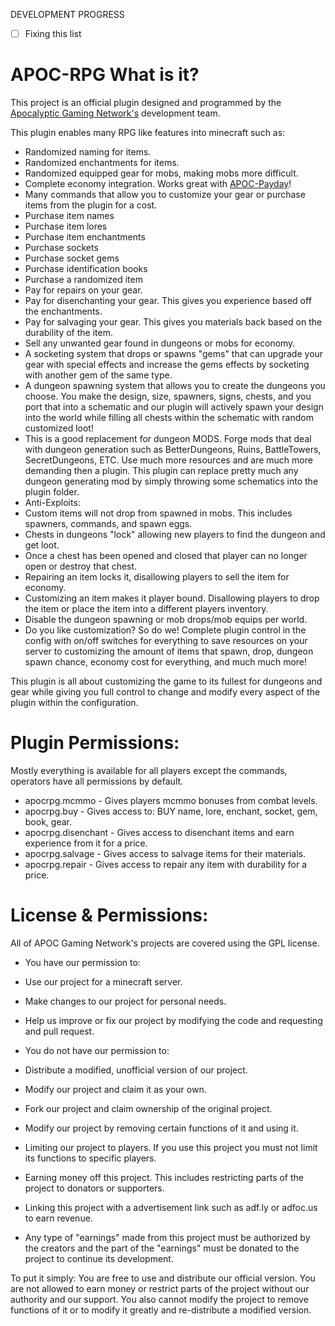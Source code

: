 DEVELOPMENT PROGRESS
- [ ] Fixing this list


APOC-RPG What is it?
========

This project is an official plugin designed and programmed by the [Apocalyptic Gaming Network's](http://apocgaming.org) development team.

This plugin enables many RPG like features into minecraft such as:
- Randomized naming for items.
- Randomized enchantments for items.
- Randomized equipped gear for mobs, making mobs more difficult.
- Complete economy integration. Works great with [APOC-Payday](https://github.com/Zilacon/APOC-Payday)!
- Many commands that allow you to customize your gear or purchase items from the plugin for a cost.
 - Purchase item names
 - Purchase item lores
 - Purchase item enchantments
 - Purchase sockets
 - Purchase socket gems
 - Purchase identification books
 - Purchase a randomized item
 - Pay for repairs on your gear.
 - Pay for disenchanting your gear. This gives you experience based off the enchantments.
 - Pay for salvaging your gear. This gives you materials back based on the durability of the item.
 - Sell any unwanted gear found in dungeons or mobs for economy.
- A socketing system that drops or spawns "gems" that can upgrade your gear with special effects and increase the gems effects by socketing with another gem of the same type.
- A dungeon spawning system that allows you to create the dungeons you choose. You make the design, size, spawners, signs, chests, and you port that into a schematic and our plugin will actively spawn your design into the world while filling all chests within the schematic with random customized loot!
- This is a good replacement for dungeon MODS. Forge mods that deal with dungeon generation such as BetterDungeons, Ruins, BattleTowers, SecretDungeons, ETC. Use much more resources and are much more demanding then a plugin. This plugin can replace pretty much any dungeon generating mod by simply throwing some schematics into the plugin folder.
- Anti-Exploits:
 - Custom items will not drop from spawned in mobs. This includes spawners, commands, and spawn eggs.
 - Chests in dungeons "lock" allowing new players to find the dungeon and get loot.
 - Once a chest has been opened and closed that player can no longer open or destroy that chest.
 - Repairing an item locks it, disallowing players to sell the item for economy.
 - Customizing an item makes it player bound. Disallowing players to drop the item or place the item into a different players inventory.
- Disable the dungeon spawning or mob drops/mob equips per world.
- Do you like customization? So do we! Complete plugin control in the config with on/off switches for everything to save resources on your server to customizing the amount of items that spawn, drop, dungeon spawn chance, economy cost for everything, and much much more!

This plugin is all about customizing the game to its fullest for dungeons and gear while giving you full control to change and modify every aspect of the plugin within the configuration.

Plugin Permissions:
===========
Mostly everything is available for all players except the commands, operators have all permissions by default.
- apocrpg.mcmmo - Gives players mcmmo bonuses from combat levels.
- apocrpg.buy   - Gives access to: BUY name, lore, enchant, socket, gem, book, gear.
- apocrpg.disenchant - Gives access to disenchant items and earn experience from it for a price.
- apocrpg.salvage    - Gives access to salvage items for their materials.
- apocrpg.repair     - Gives access to repair any item with durability for a price.

License & Permissions:
===========

All of APOC Gaming Network's projects are covered using the GPL license.

- You have our permission to:
 - Use our project for a minecraft server.
 - Make changes to our project for personal needs.
 - Help us improve or fix our project by modifying the code and requesting and pull request.

- You do not have our permission to:
 - Distribute a modified, unofficial version of our project.
 - Modify our project and claim it as your own.
 - Fork our project and claim ownership of the original project.
 - Modify our project by removing certain functions of it and using it.
 - Limiting our project to players. If you use this project you must not limit its functions to specific players.
 - Earning money off this project. This includes restricting parts of the project to donators or supporters.
 - Linking this project with a advertisement link such as adf.ly or adfoc.us to earn revenue.
 - Any type of "earnings" made from this project must be authorized by the creators and the part of the "earnings" must be donated to the project to continue its development.

To put it simply: You are free to use and distribute our official version. You are not allowed to earn money or restrict parts of the project without our authority and our support. You also cannot modify the project to remove functions of it or to modify it greatly and re-distribute a modified version.
